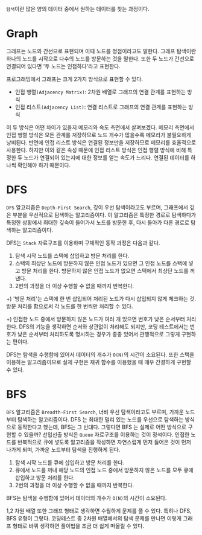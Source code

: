 ``탐색``이란 많은 양의 데이터 중에서 원하는 데이터를 찾는 과정이다.

# Graph
그래프는 노드와 간선으로 표현되며 이때 노드를 정점이라고도 말한다. 
그래프 탐색이란 하나의 노드를 시작으로 다수의 노드를 방문하는 것을 말한다.
또한 두 노드가 간선으로 연결되어 있다면 '두 노드는 인접하다'라고 표현한다.

프로그래밍에서 그래프는 크게 2가지 방식으로 표현할 수 있다.
- 인접 행렬``(Adjacency Matrix)``: 2차원 배열로 그래프의 연결 관계를 표현하는 방식
- 인접 리스트``(Adjacency List)``: 연결 리스트로 그래프의 연결 관계를 표현하는 방식

이 두 방식은 어떤 차이가 있을지 메모리와 속도 측면에서 살펴보겠다.
메모리 측면에서 인접 행렬 방식은 모든 관계를 저장하므로 노드 개수가 많을수록 메모리가 불필요하게 낭비된다.
반면에 인접 리스트 방식은 연결된 정보만을 저장하므로 메모리를 효율적으로 사용한다.
하지만 이와 같은 속성 때문에 인접 리스트 방식은 인접 행렬 방식에 비해 특정한 두 노드가 연결되어 있는지에 대한 정보를 얻는 속도가 느리다. 
연결된 데이터를 하나씩 확인해야 하기 때문이다.

# DFS
``DFS`` 알고리즘은 ``Depth-First Search``, 깊이 우선 탐색이라고도 부르며, 그래프에서 깊은 부분을 우선적으로 탐색하는 알고리즘이다. 
이 알고리즘은 특정한 경로로 탐색하다가 특정한 상황에서 최대한 깊숙이 들어가서 노드를 방문한 후, 다시 돌아가 다른 경로로 탐색하는 알고리즘이다.

DFS는 ``Stack`` 자료구조를 이용하며 구체적인 동작 과정은 다음과 같다.
1. 탐색 시작 노드를 스택에 삽입하고 방문 처리를 한다.
2. 스택의 최상단 노드에 방문하지 않은 인접 노드가 있으면 그 인접 노드를 스택에 넣고 방문 처리를 한다. 방문하지 않은 인접 노드가 없으면 스택에서 최상단 노드를 꺼낸다.
3. 2번의 과정을 더 이상 수행할 수 없을 때까지 반복한다.

+) '방문 처리'는 스택에 한 번 삽입되어 처리된 노드가 다시 삽입되지 않게 체크하는 것. 방문 처리를 함으로써 각 노드를 한 번씩만 처리할 수 있다.

+) 인접한 노드 중에서 방문하지 않은 노드가 여러 개 있으면 번호가 낮은 순서부터 처리한다. DFS의 기능을 생각하면 순서와 상관없이 처리해도 되지만, 코딩 테스트에서는 번호가 낮은 순서부터 처리하도록 명시하는 경우가 종종 있어서 관행적으로 그렇게 구현하는 편이다.

DFS는 탐색을 수행함에 있어서 데이터의 개수가 ``O(N)``의 시간이 소요된다. 또한 스택을 이용하는 알고리즘이므로 실제 구현은 재귀 함수를 이용했을 때 매우 간결하게 구현할 수 있다. 

# BFS
``BFS`` 알고리즘은 ``Breadth-First Search``, 너비 우선 탐색이라고도 부르며, 가까운 노드부터 탐색하는 알고리즘이다.
DFS 는 최대한 멀리 있는 노드를 우선으로 탐색하는 방식으로 동작한다고 했는데, BFS는 그 반대다. 그렇다면 BFS 는 실제로 어떤 방식으로 구현할 수 있을까?
선입선출 방식은 ``Queue`` 자료구조를 이용하는 것이 정석이다. 인접한 노드를 반복적으로 큐에 넣도록 알고리즘을 작성하면 자연스럽게 먼저 들어온 것이 먼저 나가게 되며, 가까운 노드부터 탐색을 진행하게 된다.

1. 탐색 시작 노드를 큐에 삽입하고 방문 처리를 한다.
2. 큐에서 노드를 꺼내 해당 노드의 인접 노드 중에서 방문하지 않은 노드를 모두 큐에 삽입하고 방문 처리를 한다.
3. 2번의 과정을 더 이상 수행할 수 없을 때까지 반복한다. 

BFS는 탐색을 수행함에 있어서 데이터의 개수가 ``O(N)``의 시간이 소요된다.

1,2 차원 배열 또한 그래프 형태로 생각하면 수월하게 문제를 풀 수 있다. 특히나 DFS, BFS 유형이 그렇다.
코딩테스트 중 2차원 배열에서의 탐색 문제를 만나면 이렇게 그래프 형태로 바꿔 생각하면 풀이법을 조금 더 쉽게 떠올릴 수 있다.

